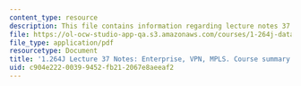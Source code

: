 ```yaml
---
content_type: resource
description: This file contains information regarding lecture notes 37.
file: https://ol-ocw-studio-app-qa.s3.amazonaws.com/courses/1-264j-database-internet-and-systems-integration-technologies-fall-2013/c904e22200399452fb212067e8aeeaf2_MIT1_264JF13_lect_37.pdf
file_type: application/pdf
resourcetype: Document
title: '1.264J Lecture 37 Notes: Enterprise, VPN, MPLS. Course summary.'
uid: c904e222-0039-9452-fb21-2067e8aeeaf2
---
```

